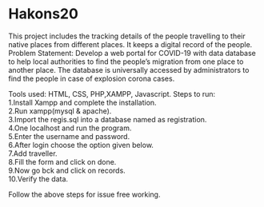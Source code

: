 # Hakons20
This project includes the tracking details of the people travelling to their native places from different places. It keeps a digital record of the people.
Problem Statement: Develop a web portal for COVID-19 with data database to help local authorities to find the people’s migration from one place to another place. The database is universally accessed by administrators to find the people in case of explosion corona cases.

Tools used: HTML, CSS, PHP,XAMPP, Javascript.
Steps to run:<br>
1.Install Xampp and complete the installation.<br>
2.Run xampp(mysql & apache).<br>
3.Import the regis.sql into a database named as registration.<br>
4.One localhost and run the program.<br>
5.Enter the username and password.<br>
6.After login choose the option given below.<br>
7.Add traveller.<br>
8.Fill the form and click on done.<br>
9.Now go bck and click on records.<br>
10.Verify the data.<br>

Follow the above steps for issue free working.
